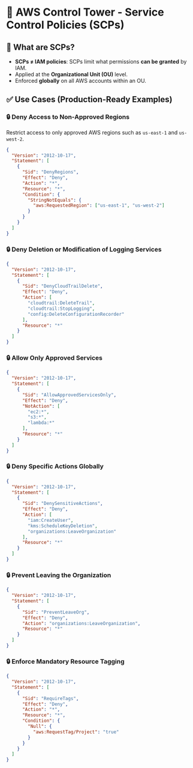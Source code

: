 # 🚧 AWS Control Tower - Service Control Policies (SCPs)

## 📘 What are SCPs?

- **SCPs ≠ IAM policies**: SCPs limit what permissions **can be granted** by IAM.
- Applied at the **Organizational Unit (OU)** level.
- Enforced **globally** on all AWS accounts within an OU.

## ✅ Use Cases (Production-Ready Examples)

### 🔒 Deny Access to Non-Approved Regions

Restrict access to only approved AWS regions such as `us-east-1` and `us-west-2`.

```json
{
  "Version": "2012-10-17",
  "Statement": [
    {
      "Sid": "DenyRegions",
      "Effect": "Deny",
      "Action": "*",
      "Resource": "*",
      "Condition": {
        "StringNotEquals": {
          "aws:RequestedRegion": ["us-east-1", "us-west-2"]
        }
      }
    }
  ]
}

```

### 🔒 Deny Deletion or Modification of Logging Services


```json
{
  "Version": "2012-10-17",
  "Statement": [
    {
      "Sid": "DenyCloudTrailDelete",
      "Effect": "Deny",
      "Action": [
        "cloudtrail:DeleteTrail",
        "cloudtrail:StopLogging",
        "config:DeleteConfigurationRecorder"
      ],
      "Resource": "*"
    }
  ]
}

```

### 🔒 Allow Only Approved Services

```json
{
  "Version": "2012-10-17",
  "Statement": [
    {
      "Sid": "AllowApprovedServicesOnly",
      "Effect": "Deny",
      "NotAction": [
        "ec2:*",
        "s3:*",
        "lambda:*"
      ],
      "Resource": "*"
    }
  ]
}


```

### 🔒 Deny Specific Actions Globally

```json
{
  "Version": "2012-10-17",
  "Statement": [
    {
      "Sid": "DenySensitiveActions",
      "Effect": "Deny",
      "Action": [
        "iam:CreateUser",
        "kms:ScheduleKeyDeletion",
        "organizations:LeaveOrganization"
      ],
      "Resource": "*"
    }
  ]
}

```

### 🔒 Prevent Leaving the Organization

```json
{
  "Version": "2012-10-17",
  "Statement": [
    {
      "Sid": "PreventLeaveOrg",
      "Effect": "Deny",
      "Action": "organizations:LeaveOrganization",
      "Resource": "*"
    }
  ]
}

```

### 🔒 Enforce Mandatory Resource Tagging
```json
{
  "Version": "2012-10-17",
  "Statement": [
    {
      "Sid": "RequireTags",
      "Effect": "Deny",
      "Action": "*",
      "Resource": "*",
      "Condition": {
        "Null": {
          "aws:RequestTag/Project": "true"
        }
      }
    }
  ]
}

```
